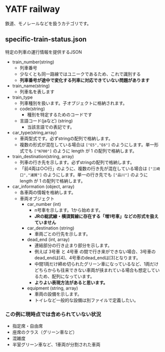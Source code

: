 # YATF railway

鉄道、モノレールなどを扱うカテゴリです。

## specific-train-status.json

特定の列車の運行情報を提供するJSON

- train_number(string)
    - 列車番号
    - 少なくとも同一路線ではユニークであるため、これで識別する
    - **列車番号が途中で変化する列車に対応できていない問題があります**
- train_name(string)
    - 列車名を表します
- train_type
    - 列車種別を扱います。子オブジェクトに格納されます。
    - code(string)
        - 種別を特定するためのコードです
    - 言語コード(jaなど) (string)
        - 当該言語での表記です。
- car_type(string,array)
    - 車両型式です。必ずstringの配列で格納します。
    - 複数の形式が混在している場合は `["E5","E6"]` のようにします。単一形式でも `["N700"]` のように length が 1 の配列で格納します。
- train_destination(string, array)
    - 列車の行き先を示します。必ずstringの配列で格納します。
    - 「前4両は○○行」のように、複数の行き先が混在している場合は `["三崎口","浦賀"]` のようにします。単一の行き先でも `["品川"]` のように length が 1 の配列で格納します。
- car_information (object, array)
    - 各車両の情報を格納します。
    - 車両オブジェクト
        - car_number (int)
            - n号車を示します。1から始めます。
            - **JRの総武線・横須賀線に存在する「増1号車」などの形式を扱えていません**
        - car_destination (string)
            - 車両ごとの行先を示します。
        - dead_end (int, array)
            - 連結部分の行き止まり部分を示します。
            - 例えば 3号車 と 4号車 の間で行き来ができない場合、3号車のdead_endは[4]、4号車のdead_endは[3]となります。
            - 中間1両だけ締め切られたグリーン車になっているなど、1両だけどちらからも往来できない車両が挟まれている場合も想定しているため、配列になっています。
            - **よりよい表現方法があると思います。**
        - equipment (string, array)
            - 車両の設備を示します。
            - トイレなど一般的な設備は別ファイルで定義したい。

### この例に現時点では含められていない状況

- 指定席・自由席
- 座席のクラス（グリーン車など）
- 混雑度
- 半室グリーン車など、1車両が分割された車両